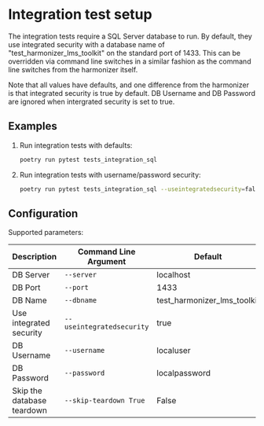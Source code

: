 # Integration test setup

The integration tests require a SQL Server database to run. By default,
they use integrated security with a database name of "test_harmonizer_lms_toolkit"
on the standard port of 1433.  This can be overridden via command line switches
in a similar fashion as the command line switches from the harmonizer itself.

Note that all values have defaults, and one difference from the harmonizer is
that integrated security is true by default. DB Username and DB Password
are ignored when intergrated security is set to true.

## Examples

1. Run integration tests with defaults:

   ```bash
   poetry run pytest tests_integration_sql
   ```

1. Run integration tests with username/password security:

   ```bash
   poetry run pytest tests_integration_sql --useintegratedsecurity=false --username=joe --password=p1234
   ```

## Configuration

Supported parameters:

| Description | Command Line Argument | Default |
| ----------- | --------------------- | ------- |
| DB Server | `--server` | localhost |
| DB Port | `--port` | 1433 |
| DB Name | `--dbname` | test_harmonizer_lms_toolkit |
| Use integrated security | `--useintegratedsecurity` | true |
| DB Username | `--username` | localuser |
| DB Password | `--password` | localpassword |
| Skip the database teardown | `--skip-teardown True` | False |
